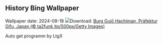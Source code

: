 ## History Bing Wallpaper
Wallpaper date: 2024-09-18
![](https://www.bing.com/th?id=OHR.GujoHachiman_DE-DE4199645559_UHD.jpg&w=1000)Download: [Burg Gujō Hachiman, Präfektur Gifu, Japan (© ta2funk ito/500px/Getty Images)](https://www.bing.com/th?id=OHR.GujoHachiman_DE-DE4199645559_UHD.jpg)

Auto get programm by LtgX
